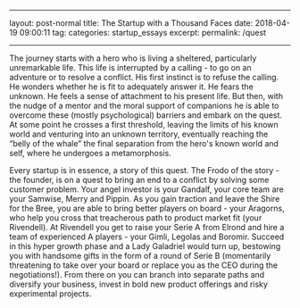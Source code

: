 
---

layout: post-normal
title: The Startup with a Thousand Faces
date:   2018-04-19 09:00:11
tag: 
categories: startup_essays
excerpt: 
permalink: /quest

---

The journey starts with a hero who is living a sheltered, particularly unremarkable life. This life is interrupted by a calling - to go on an adventure or to resolve a conflict. His first instinct is to refuse the calling. He wonders whether he is fit to adequately answer it. He fears the unknown. He feels a sense of attachment to his present life.  But then, with the nudge of a mentor and the moral support of companions he is able to overcome these (mostly psychological) barriers and embark on the quest. At some point he crosses a first threshold, leaving the limits of his known world and venturing into an unknown territory, eventually reaching the “belly of the whale”  the final separation from the hero's known world and self, where he undergoes a metamorphosis. 

Every startup is in essence, a story of this quest. The Frodo of the story -  the founder, is on a quest to bring an end to a conflict by solving some customer problem. Your angel investor is your Gandalf, your core team are your Samwise, Merry and Pippin. As you gain traction and leave the Shire for the Bree, you are able to bring better players on board - your Aragorns, who help you cross that treacherous path to product market fit (your Rivendell). At Rivendell you get to raise your Serie A from Elrond and hire a team of experienced A players - your Gimli, Legolas and Boromir. Succeed in this hyper growth phase and a Lady Galadriel would turn up, bestowing you with handsome gifts in the form of a round of Serie B (momentarily threatening to take over your board or replace you as the CEO during the negotiations!). From there on you can branch into separate paths and diversify your business, invest in bold new product offerings and risky experimental projects.